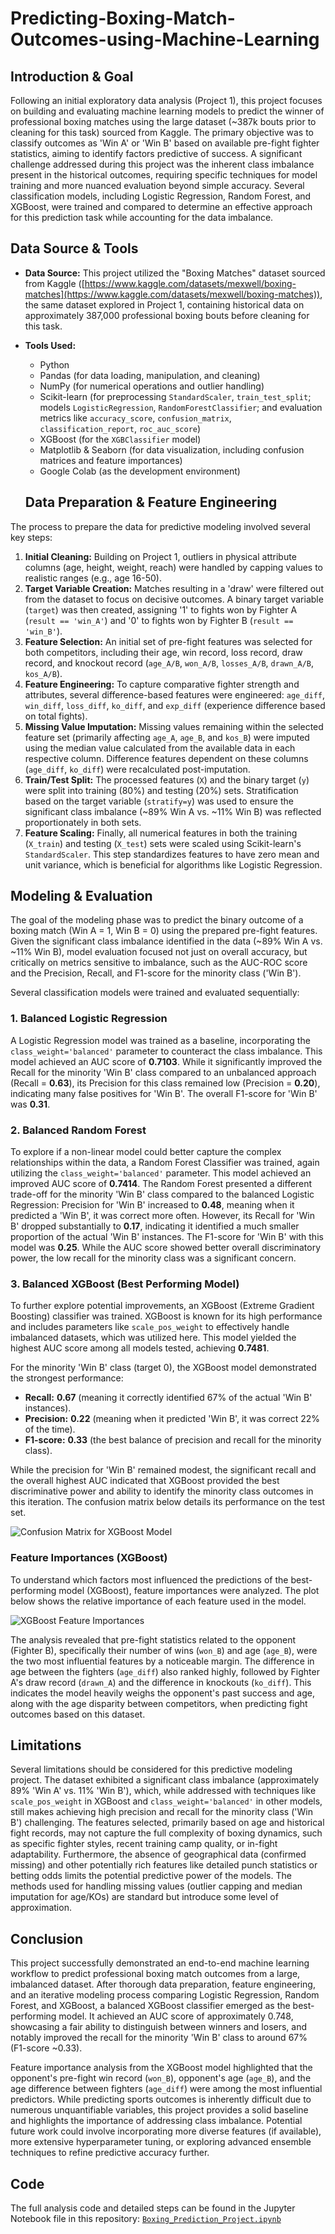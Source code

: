 # Predicting-Boxing-Match-Outcomes-using-Machine-Learning

## Introduction & Goal

Following an initial exploratory data analysis (Project 1), this project focuses on building and evaluating machine learning models to predict the winner of professional boxing matches using the large dataset (~387k bouts prior to cleaning for this task) sourced from Kaggle. The primary objective was to classify outcomes as 'Win A' or 'Win B' based on available pre-fight fighter statistics, aiming to identify factors predictive of success. A significant challenge addressed during this project was the inherent class imbalance present in the historical outcomes, requiring specific techniques for model training and more nuanced evaluation beyond simple accuracy. Several classification models, including Logistic Regression, Random Forest, and XGBoost, were trained and compared to determine an effective approach for this prediction task while accounting for the data imbalance.

## Data Source & Tools

* **Data Source:** This project utilized the "Boxing Matches" dataset sourced from Kaggle ([https://www.kaggle.com/datasets/mexwell/boxing-matches](https://www.kaggle.com/datasets/mexwell/boxing-matches)), the same dataset explored in Project 1, containing historical data on approximately 387,000 professional boxing bouts before cleaning for this task.
* **Tools Used:**
    * Python
    * Pandas (for data loading, manipulation, and cleaning)
    * NumPy (for numerical operations and outlier handling)
    * Scikit-learn (for preprocessing `StandardScaler`, `train_test_split`; models `LogisticRegression`, `RandomForestClassifier`; and evaluation metrics like `accuracy_score`, `confusion_matrix`, `classification_report`, `roc_auc_score`)
    * XGBoost (for the `XGBClassifier` model)
    * Matplotlib & Seaborn (for data visualization, including confusion matrices and feature importances)
    * Google Colab (as the development environment)

  ## Data Preparation & Feature Engineering

The process to prepare the data for predictive modeling involved several key steps:

1.  **Initial Cleaning:** Building on Project 1, outliers in physical attribute columns (age, height, weight, reach) were handled by capping values to realistic ranges (e.g., age 16-50).
2.  **Target Variable Creation:** Matches resulting in a 'draw' were filtered out from the dataset to focus on decisive outcomes. A binary target variable (`target`) was then created, assigning '1' to fights won by Fighter A (`result == 'win_A'`) and '0' to fights won by Fighter B (`result == 'win_B'`).
3.  **Feature Selection:** An initial set of pre-fight features was selected for both competitors, including their age, win record, loss record, draw record, and knockout record (`age_A/B`, `won_A/B`, `losses_A/B`, `drawn_A/B`, `kos_A/B`).
4.  **Feature Engineering:** To capture comparative fighter strength and attributes, several difference-based features were engineered: `age_diff`, `win_diff`, `loss_diff`, `ko_diff`, and `exp_diff` (experience difference based on total fights).
5.  **Missing Value Imputation:** Missing values remaining within the selected feature set (primarily affecting `age_A`, `age_B`, and `kos_B`) were imputed using the median value calculated from the available data in each respective column. Difference features dependent on these columns (`age_diff`, `ko_diff`) were recalculated post-imputation.
6.  **Train/Test Split:** The processed features (`X`) and the binary target (`y`) were split into training (80%) and testing (20%) sets. Stratification based on the target variable (`stratify=y`) was used to ensure the significant class imbalance (~89% Win A vs. ~11% Win B) was reflected proportionately in both sets.
7.  **Feature Scaling:** Finally, all numerical features in both the training (`X_train`) and testing (`X_test`) sets were scaled using Scikit-learn's `StandardScaler`. This step standardizes features to have zero mean and unit variance, which is beneficial for algorithms like Logistic Regression.

## Modeling & Evaluation

The goal of the modeling phase was to predict the binary outcome of a boxing match (Win A = 1, Win B = 0) using the prepared pre-fight features. Given the significant class imbalance identified in the data (~89% Win A vs. ~11% Win B), model evaluation focused not just on overall accuracy, but critically on metrics sensitive to imbalance, such as the AUC-ROC score and the Precision, Recall, and F1-score for the minority class ('Win B').

Several classification models were trained and evaluated sequentially:

### 1. Balanced Logistic Regression

A Logistic Regression model was trained as a baseline, incorporating the `class_weight='balanced'` parameter to counteract the class imbalance. This model achieved an AUC score of **0.7103**. While it significantly improved the Recall for the minority 'Win B' class compared to an unbalanced approach (Recall = **0.63**), its Precision for this class remained low (Precision = **0.20**), indicating many false positives for 'Win B'. The overall F1-score for 'Win B' was **0.31**.

### 2. Balanced Random Forest

To explore if a non-linear model could better capture the complex relationships within the data, a Random Forest Classifier was trained, again utilizing the `class_weight='balanced'` parameter. This model achieved an improved AUC score of **0.7414**. The Random Forest presented a different trade-off for the minority 'Win B' class compared to the balanced Logistic Regression: Precision for 'Win B' increased to **0.48**, meaning when it predicted a 'Win B', it was correct more often. However, its Recall for 'Win B' dropped substantially to **0.17**, indicating it identified a much smaller proportion of the actual 'Win B' instances. The F1-score for 'Win B' with this model was **0.25**. While the AUC score showed better overall discriminatory power, the low recall for the minority class was a significant concern.

### 3. Balanced XGBoost (Best Performing Model)

To further explore potential improvements, an XGBoost (Extreme Gradient Boosting) classifier was trained. XGBoost is known for its high performance and includes parameters like `scale_pos_weight` to effectively handle imbalanced datasets, which was utilized here. This model yielded the highest AUC score among all models tested, achieving **0.7481**. 

For the minority 'Win B' class (target 0), the XGBoost model demonstrated the strongest performance:
* **Recall:** **0.67** (meaning it correctly identified 67% of the actual 'Win B' instances).
* **Precision:** **0.22** (meaning when it predicted 'Win B', it was correct 22% of the time).
* **F1-score:** **0.33** (the best balance of precision and recall for the minority class).

While the precision for 'Win B' remained modest, the significant recall and the overall highest AUC indicated that XGBoost provided the best discriminative power and ability to identify the minority class outcomes in this iteration. The confusion matrix below details its performance on the test set.

![Confusion Matrix for XGBoost Model](images/ConfusionMatrix.png)

### Feature Importances (XGBoost)

To understand which factors most influenced the predictions of the best-performing model (XGBoost), feature importances were analyzed. The plot below shows the relative importance of each feature used in the model.

![XGBoost Feature Importances](images/xgboost_feature_importance.png)  


The analysis revealed that pre-fight statistics related to the opponent (Fighter B), specifically their number of wins (`won_B`) and age (`age_B`), were the two most influential features by a noticeable margin. The difference in age between the fighters (`age_diff`) also ranked highly, followed by Fighter A's draw record (`drawn_A`) and the difference in knockouts (`ko_diff`). This indicates the model heavily weighs the opponent's past success and age, along with the age disparity between competitors, when predicting fight outcomes based on this dataset.

## Limitations

Several limitations should be considered for this predictive modeling project. The dataset exhibited a significant class imbalance (approximately 89% 'Win A' vs. 11% 'Win B'), which, while addressed with techniques like `scale_pos_weight` in XGBoost and `class_weight='balanced'` in other models, still makes achieving high precision and recall for the minority class ('Win B') challenging. The features selected, primarily based on age and historical fight records, may not capture the full complexity of boxing dynamics, such as specific fighter styles, recent training camp quality, or in-fight adaptability. Furthermore, the absence of geographical data (confirmed missing) and other potentially rich features like detailed punch statistics or betting odds limits the potential predictive power of the models. The methods used for handling missing values (outlier capping and median imputation for age/KOs) are standard but introduce some level of approximation.

## Conclusion

This project successfully demonstrated an end-to-end machine learning workflow to predict professional boxing match outcomes from a large, imbalanced dataset. After thorough data preparation, feature engineering, and an iterative modeling process comparing Logistic Regression, Random Forest, and XGBoost, a balanced XGBoost classifier emerged as the best-performing model. It achieved an AUC score of approximately 0.748, showcasing a fair ability to distinguish between winners and losers, and notably improved the recall for the minority 'Win B' class to around 67% (F1-score ~0.33).

Feature importance analysis from the XGBoost model highlighted that the opponent's pre-fight win record (`won_B`), opponent's age (`age_B`), and the age difference between fighters (`age_diff`) were among the most influential predictors. While predicting sports outcomes is inherently difficult due to numerous unquantifiable variables, this project provides a solid baseline and highlights the importance of addressing class imbalance. Potential future work could involve incorporating more diverse features (if available), more extensive hyperparameter tuning, or exploring advanced ensemble techniques to refine predictive accuracy further.

## Code

The full analysis code and detailed steps can be found in the Jupyter Notebook file in this repository:
[`Boxing_Prediction_Project.ipynb`](Boxing_Prediction_Project.ipynb)
